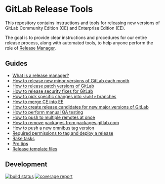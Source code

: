 # GitLab Release Tools

This repository contains instructions and tools for releasing new versions of
GitLab Community Edition (CE) and Enterprise Edition (EE).

The goal is to provide clear instructions and procedures for our entire release
process, along with automated tools, to help anyone perform the role of [Release
Manager](doc/release-manager.md).

## Guides

- [What is a release manager?](doc/release-manager.md)
- [How to release new minor versions of GitLab each month](doc/monthly.md)
- [How to release patch versions of GitLab](doc/patch.md)
- [How to release security fixes for GitLab](doc/security.md)
- [How to pick specific changes into `stable` branches](doc/pick-changes-into-stable.md)
- [How to merge CE into EE](doc/merge-ce-into-ee.md)
- [How to create release candidates for new major versions of GitLab](doc/release-candidates.md)
- [How to perform manual QA testing](doc/qa-checklist.md)
- [How to push to multiple remotes at once](doc/push-to-multiple-remotes.md)
- [How to remove packages from packages.gitlab.com](doc/remove-packages.md)
- [How to push a new omnibus tag version](doc/omnibus-tag.md)
- [Required permissions to tag and deploy a release](doc/permissions.md)
- [Rake tasks](doc/rake-tasks.md)
- [Pro tips](doc/pro-tips.md)
- [Release template files](https://gitlab.com/gitlab-org/release-tools/tree/master/templates)

## Development

[![build status](https://gitlab.com/gitlab-org/release-tools/badges/master/build.svg)](https://gitlab.com/gitlab-org/release-tools/commits/master)
[![coverage report](https://gitlab.com/gitlab-org/release-tools/badges/master/coverage.svg)](http://gitlab-org.gitlab.io/release-tools/coverage/)
